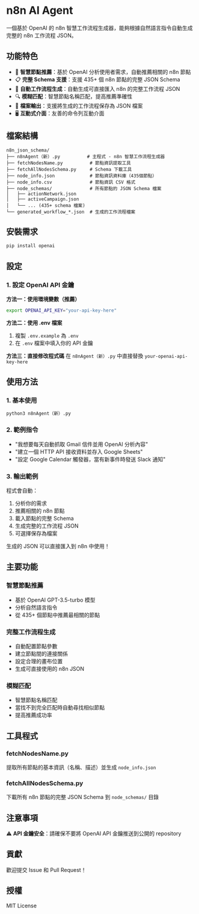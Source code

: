 # n8n AI Agent

一個基於 OpenAI 的 n8n 智慧工作流程生成器，能夠根據自然語言指令自動生成完整的 n8n 工作流程 JSON。

## 功能特色

- 🤖 **智慧節點推薦**：基於 OpenAI 分析使用者需求，自動推薦相關的 n8n 節點
- 📋 **完整 Schema 支援**：支援 435+ 個 n8n 節點的完整 JSON Schema
- 🔄 **自動工作流程生成**：自動生成可直接匯入 n8n 的完整工作流程 JSON
- 🔍 **模糊匹配**：智慧節點名稱匹配，提高推薦準確性
- 💾 **檔案輸出**：支援將生成的工作流程保存為 JSON 檔案
- 🖥️ **互動式介面**：友善的命令列互動介面

## 檔案結構

```
n8n_json_schema/
├── n8nAgent（新）.py          # 主程式 - n8n 智慧工作流程生成器
├── fetchNodesName.py          # 節點資訊提取工具
├── fetchAllNodesSchema.py     # Schema 下載工具
├── node_info.json             # 節點資訊資料庫（435個節點）
├── node_info.csv              # 節點資訊 CSV 格式
├── node_schemas/              # 所有節點的 JSON Schema 檔案
│   ├── actionNetwork.json
│   ├── activeCampaign.json
│   └── ... (435+ schema 檔案)
└── generated_workflow_*.json  # 生成的工作流程檔案
```

## 安裝需求

```bash
pip install openai
```

## 設定

### 1. 設定 OpenAI API 金鑰

**方法一：使用環境變數（推薦）**
```bash
export OPENAI_API_KEY="your-api-key-here"
```

**方法二：使用 .env 檔案**
1. 複製 `.env.example` 為 `.env`
2. 在 `.env` 檔案中填入你的 API 金鑰

**方法三：直接修改程式碼**
在 `n8nAgent（新）.py` 中直接替換 `your-openai-api-key-here`

## 使用方法

### 1. 基本使用

```bash
python3 n8nAgent（新）.py
```

### 2. 範例指令

- "我想要每天自動抓取 Gmail 信件並用 OpenAI 分析內容"
- "建立一個 HTTP API 接收資料並存入 Google Sheets"
- "設定 Google Calendar 觸發器，當有新事件時發送 Slack 通知"

### 3. 輸出範例

程式會自動：
1. 分析你的需求
2. 推薦相關的 n8n 節點
3. 載入節點的完整 Schema
4. 生成完整的工作流程 JSON
5. 可選擇保存為檔案

生成的 JSON 可以直接匯入到 n8n 中使用！

## 主要功能

### 智慧節點推薦
- 基於 OpenAI GPT-3.5-turbo 模型
- 分析自然語言指令
- 從 435+ 個節點中推薦最相關的節點

### 完整工作流程生成
- 自動配置節點參數
- 建立節點間的連接關係
- 設定合理的畫布位置
- 生成可直接使用的 n8n JSON

### 模糊匹配
- 智慧節點名稱匹配
- 當找不到完全匹配時自動尋找相似節點
- 提高推薦成功率

## 工具程式

### fetchNodesName.py
提取所有節點的基本資訊（名稱、描述）並生成 `node_info.json`

### fetchAllNodesSchema.py  
下載所有 n8n 節點的完整 JSON Schema 到 `node_schemas/` 目錄

## 注意事項

⚠️ **API 金鑰安全**：請確保不要將 OpenAI API 金鑰推送到公開的 repository

## 貢獻

歡迎提交 Issue 和 Pull Request！

## 授權

MIT License

